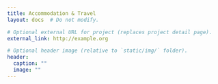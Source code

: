 ```yaml
---
title: Accommodation & Travel
layout: docs  # Do not modify.

# Optional external URL for project (replaces project detail page).
external_link: http://example.org

# Optional header image (relative to `static/img/` folder).
header:
  caption: ""
  image: ""
---
```


